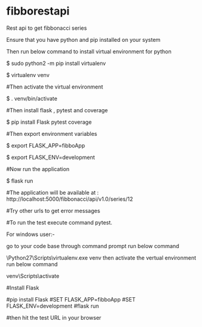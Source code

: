# fibborestapi
Rest api to get fibbonacci series

Ensure that you have python and pip installed on your system

Then run below command to install virtual environment for python

$ sudo python2 -m pip install virtualenv

$ virtualenv venv

#Then activate the virtual environment

$ . venv/bin/activate

#Then install flask , pytest and coverage

$ pip install Flask pytest coverage

#Then export environment variables 

$ export FLASK_APP=fibboApp

$ export FLASK_ENV=development

#Now run the application

$ flask run

#The application will be available at : http://localhost:5000/fibbonacci/api/v1.0/series/12

#Try other urls to get error messages

#To run the test execute command pytest.




For windows user:-


go to your code base through command prompt<local repository>
  run below command
  
  \Python27\Scripts\virtualenv.exe venv
  then activate the vertual environment 
  run below command
  
  venv\Scripts\activate
  
  #Install Flask
  
  #pip install Flask
  #SET FLASK_APP=fibboApp
  #SET FLASK_ENV=development
  #flask run
  
  #then hit the test URL in your browser
  
  
  
  
  
  
  
